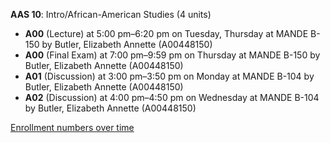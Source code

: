 **AAS 10**: Intro/African-American Studies (4 units)

- **A00** (Lecture) at 5:00 pm–6:20 pm on Tuesday, Thursday at MANDE B-150 by Butler, Elizabeth Annette (A00448150)
- **A00** (Final Exam) at 7:00 pm–9:59 pm on Thursday at MANDE B-150 by Butler, Elizabeth Annette (A00448150)
- **A01** (Discussion) at 3:00 pm–3:50 pm on Monday at MANDE B-104 by Butler, Elizabeth Annette (A00448150)
- **A02** (Discussion) at 4:00 pm–4:50 pm on Wednesday at MANDE B-104 by Butler, Elizabeth Annette (A00448150)

[Enrollment numbers over time](./AAS10.tsv)
